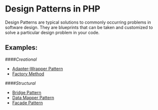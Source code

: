 Design Patterns in PHP
========================

Design Patterns are typical solutions to commonly occurring problems in software design. 
They are blueprints that can be taken and customized to solve a particular design problem in your code.

__Examples__:
-------------
####_Creational_
  - [Adapter-Wrapper Pattern](https://github.com/zuxbrt/design-patterns-PHP/tree/master/Adapter-Wrapper)
  - [Factory Method](https://github.com/zuxbrt/design-patterns-PHP/tree/master/Factory%20Method)
  
####_Structural_
  - [Bridge Pattern](https://github.com/zuxbrt/design-patterns-PHP/tree/master/Bridge)
  - [Data Mapper Pattern](https://github.com/zuxbrt/design-patterns-PHP/tree/master/Data%20Mapper)
  - [Facade Pattern](https://github.com/zuxbrt/design-patterns-PHP/tree/master/Facade)

